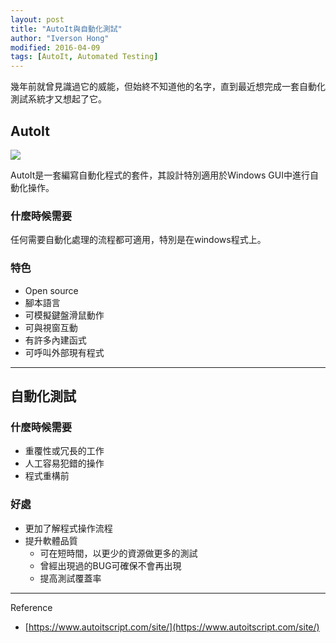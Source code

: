 ```yaml
---
layout: post
title: "AutoIt與自動化測試"
author: "Iverson Hong"
modified: 2016-04-09
tags: [AutoIt, Automated Testing]
---
```


幾年前就曾見識過它的威能，但始終不知道他的名字，直到最近想完成一套自動化測試系統才又想起了它。

## AutoIt ##

![](http://i.imgur.com/RzPIIW1.png)

AutoIt是一套編寫自動化程式的套件，其設計特別適用於Windows GUI中進行自動化操作。

### 什麼時候需要 ###

任何需要自動化處理的流程都可適用，特別是在windows程式上。

### 特色 ###

- Open source
- 腳本語言
- 可模擬鍵盤滑鼠動作
- 可與視窗互動
- 有許多內建函式
- 可呼叫外部現有程式

----------

## 自動化測試 ##

### 什麼時候需要 ###

- 重覆性或冗長的工作
- 人工容易犯錯的操作
- 程式重構前

### 好處 ###

- 更加了解程式操作流程
- 提升軟體品質
	- 可在短時間，以更少的資源做更多的測試
	- 曾經出現過的BUG可確保不會再出現
	- 提高測試覆蓋率

----------

Reference

- [https://www.autoitscript.com/site/](https://www.autoitscript.com/site/)
